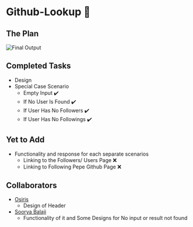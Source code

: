 # Github-Lookup 🔎


## The Plan
 ![Final Output](https://github.com/NirmithVictor/Github-Lookup/blob/main/plan.png)


## Completed Tasks
- Design
- Special Case Scenario 
  - Empty Input ✔️
  - If No User Is Found ✔️
  - If User Has No Followers ✔️
  - If User Has No Followings ✔️

## Yet to Add
- Functionality and response for each separate scenarios
  - Linking to the Followers/ Users Page ❌
  - Linking to Following Pepe Github Page ❌

## Collaborators
- [Osiris](https://github.com/PrivyLabs) 
    - Design of Header
- [Soorya Balaji](https://www.instagram.com/_celestial_03/) 
    - Functionality of it and Some Designs for No input or result not found
